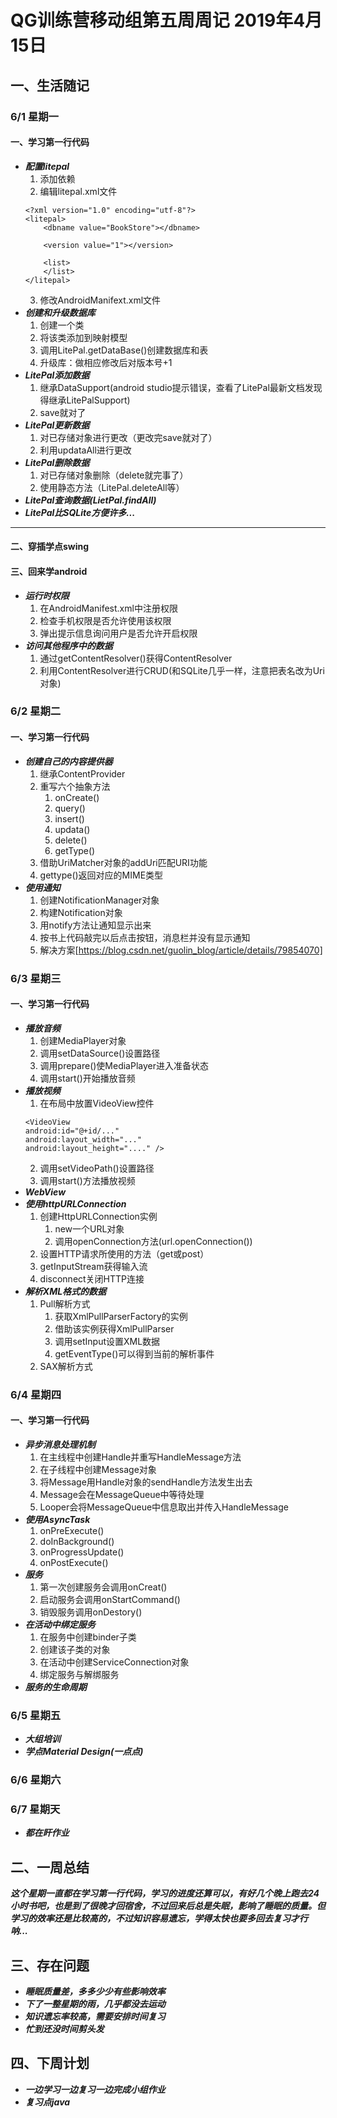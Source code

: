 # QG训练营移动组第五周周记 2019年4月15日
## 一、生活随记
### 6/1 星期一
#### 一、学习第一行代码
* ***配置litepal***
    1. 添加依赖
    2. 编辑litepal.xml文件
    ```
    <?xml version="1.0" encoding="utf-8"?>
    <litepal>
        <dbname value="BookStore"></dbname>
        
        <version value="1"></version>
        
        <list>
        </list>
    </litepal>
    ```
    3. 修改AndroidManifext.xml文件
* ***创建和升级数据库***
    1. 创建一个类
    2. 将该类添加到映射模型
    3. 调用LitePal.getDataBase()创建数据库和表
    4. 升级库：做相应修改后对版本号+1
* ***LitePal添加数据***
    1. 继承DataSupport(android studio提示错误，查看了LitePal最新文档发现得继承LitePalSupport)
    2. save就对了
* ***LitePal更新数据***
    1. 对已存储对象进行更改（更改完save就对了）
    2. 利用updataAll进行更改
* ***LitePal删除数据***
    1. 对已存储对象删除（delete就完事了）
    2. 使用静态方法（LitePal.deleteAll等）
* ***LitePal查询数据(LietPal.findAll)***
* ***LitePal比SQLite方便许多...***
***
#### 二、穿插学点swing
#### 三、回来学android
* ***运行时权限***
    1. 在AndroidManifest.xml中注册权限
    2. 检查手机权限是否允许使用该权限
    3. 弹出提示信息询问用户是否允许开启权限
* ***访问其他程序中的数据***
    1. 通过getContentResolver()获得ContentResolver
    2. 利用ContentResolver进行CRUD(和SQLite几乎一样，注意把表名改为Uri对象)
### 6/2 星期二
#### 一、学习第一行代码
* ***创建自己的内容提供器***
    1. 继承ContentProvider
    2. 重写六个抽象方法
        1. onCreate()
        2. query()
        3. insert()
        4. updata()
        5. delete()
        6. getType()
    3. 借助UriMatcher对象的addUri匹配URI功能
    4. gettype()返回对应的MIME类型
* ***使用通知***
    1. 创建NotificationManager对象
    2. 构建Notification对象
    3. 用notify方法让通知显示出来
    4. 按书上代码敲完以后点击按钮，消息栏并没有显示通知
    5. 解决方案[https://blog.csdn.net/guolin_blog/article/details/79854070]
### 6/3 星期三
#### 一、学习第一行代码
* ***播放音频***
    1. 创建MediaPlayer对象
    2. 调用setDataSource()设置路径
    3. 调用prepare()使MediaPlayer进入准备状态
    4. 调用start()开始播放音频
* ***播放视频***
    1. 在布局中放置VideoView控件
    ```
    <VideoView
    android:id="@+id/..."
    android:layout_width="..."
    android:layout_height="...." />
    ```
    2. 调用setVideoPath()设置路径
    3. 调用start()方法播放视频
* ***WebView***
* ***使用httpURLConnection***
    1. 创建HttpURLConnection实例
        1. new一个URL对象
        2. 调用openConnection方法(url.openConnection())
    2. 设置HTTP请求所使用的方法（get或post）
    3. getInputStream获得输入流
    4. disconnect关闭HTTP连接
* ***解析XML格式的数据***
    1. Pull解析方式
        1. 获取XmlPullParserFactory的实例
        2. 借助该实例获得XmlPullParser
        3. 调用setInput设置XML数据
        4. getEventType()可以得到当前的解析事件
    2. SAX解析方式
### 6/4 星期四
#### 一、学习第一行代码
* ***异步消息处理机制***
    1. 在主线程中创建Handle并重写HandleMessage方法
    2. 在子线程中创建Message对象
    3. 将Message用Handle对象的sendHandle方法发生出去
    4. Message会在MessageQueue中等待处理
    5. Looper会将MessageQueue中信息取出并传入HandleMessage
* ***使用AsyncTask***
    1. onPreExecute()
    2. doInBackground()
    3. onProgressUpdate()
    4. onPostExecute()
* ***服务***
    1. 第一次创建服务会调用onCreat()
    2. 启动服务会调用onStartCommand()
    3. 销毁服务调用onDestory()
* ***在活动中绑定服务***
    1. 在服务中创建binder子类
    2. 创建该子类的对象
    3. 在活动中创建ServiceConnection对象
    4. 绑定服务与解绑服务
* ***服务的生命周期***
### 6/5 星期五
* ***大组培训***
* ***学点Material Design(一点点)***
### 6/6 星期六
### 6/7 星期天
* ***都在盰作业***
## 二、一周总结
***这个星期一直都在学习第一行代码，学习的进度还算可以，有好几个晚上跑去24小时书吧，也是到了很晚才回宿舍，不过回来后总是失眠，影响了睡眠的质量。但学习的效率还是比较高的，不过知识容易遗忘，学得太快也要多回去复习才行呐...***
## 三、存在问题
* ***睡眠质量差，多多少少有些影响效率***
* ***下了一整星期的雨，几乎都没去运动***
* ***知识遗忘率较高，需要安排时间复习***
* ***忙到还没时间剪头发***
## 四、下周计划
* ***一边学习一边复习一边完成小组作业***
* ***复习点java***

